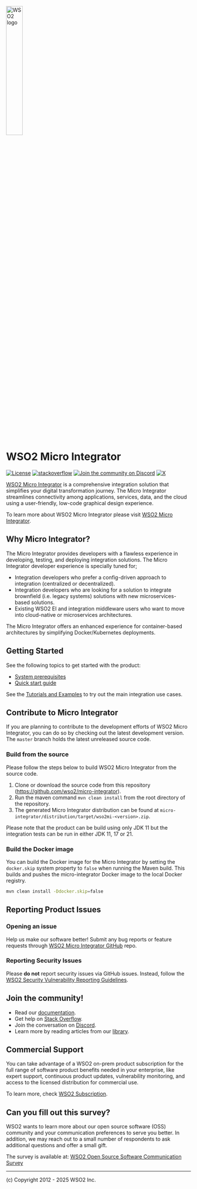 <img src="https://wso2.cachefly.net/wso2/sites/all/image_resources/wso2-branding-logos/wso2-logo-orange.png" alt="WSO2 logo" width=30% height=30% />

# WSO2 Micro Integrator

[![License](https://img.shields.io/badge/License-Apache%202.0-blue.svg)](https://opensource.org/licenses/Apache-2.0)
[![stackoverflow](https://img.shields.io/badge/Get%20Support%20on%20Stack%20Overflow-Micro%20Integrator-orange)](https://stackoverflow.com/questions/tagged/wso2-micro-integrator)
[![Join the community on Discord](https://img.shields.io/badge/Join%20us%20on%20Discord-wso2-orange)](https://discord.com/invite/wso2)
[![X](https://img.shields.io/twitter/follow/wso2.svg?style=social&label=Follow%20Us)](https://twitter.com/intent/follow?screen_name=wso2)

[WSO2 Micro Integrator](https://wso2.com/micro-integrator/) is a comprehensive integration solution that simplifies your digital transformation journey. The Micro Integrator streamlines connectivity among applications, services, data, and the cloud using a user-friendly, low-code graphical design experience.

To learn more about WSO2 Micro Integrator please visit [WSO2 Micro Integrator](https://wso2.com/integrator/ballerina-integrator/).

## Why Micro Integrator?

The Micro Integrator provides developers with a flawless experience in developing, testing, and deploying integration solutions. The Micro Integrator developer experience is specially tuned for;
-   Integration developers who prefer a config-driven approach to integration (centralized or decentralized).
-   Integration developers who are looking for a solution to integrate brownfield (i.e. legacy systems) solutions with new microservices-based solutions.
-   Existing WSO2 EI and integration middleware users who want to move into cloud-native or microservices architectures.

The Micro Integrator offers an enhanced experience for container-based architectures by simplifying Docker/Kubernetes deployments. 

## Getting Started

See the following topics to get started with the product:
- [System prerequisites](https://mi.docs.wso2.com/en/latest/install-and-setup/install/installation-prerequisites/)
- [Quick start guide](https://mi.docs.wso2.com/en/latest/get-started/quick-start-guide/)

See the [Tutorials and Examples](https://mi.docs.wso2.com/en/latest/learn/learn-overview/) to try out the main integration use cases.

## Contribute to Micro Integrator

If you are planning to contribute to the development efforts of WSO2 Micro Integrator, you can do so by checking out
the latest development version. The `master` branch holds the latest unreleased source code.

### Build from the source

Please follow the steps below to build WSO2 Micro Integrator from the source code.

1. Clone or download the source code from this repository (https://github.com/wso2/micro-integrator).
2. Run the maven command `mvn clean install` from the root directory of the repository.
3. The generated Micro Integrator distribution can be found at `micro-integrator/distribution/target/wso2mi-<version>.zip`.

Please note that the product can be build using only JDK 11 but the integration tests can be run in either JDK 11, 17 or 21.

### Build the Docker image

You can build the Docker image for the Micro Integrator by setting the `docker.skip` system property to `false` when running the
Maven build. This builds and pushes the micro-integrator Docker image to the local Docker registry.

```bash
mvn clean install -Ddocker.skip=false
```

## Reporting Product Issues

### Opening an issue

Help us make our software better! Submit any bug reports or feature requests through [WSO2 Micro Integrator GitHub](https://github.com/wso2/product-micro-integrator) repo.

### Reporting Security Issues

Please **do not** report security issues via GitHub issues. Instead, follow the [WSO2 Security Vulnerability Reporting Guidelines](https://security.docs.wso2.com/en/latest/security-reporting/vulnerability-reporting-guidelines/).

## Join the community!

- Read our [documentation](https://mi.docs.wso2.com/en/latest/).
- Get help on [Stack Overflow](https://stackoverflow.com/questions/tagged/wso2-micro-integrator).
- Join the conversation on [Discord](https://discord.gg/wso2).
- Learn more by reading articles from our [library](https://wso2.com/library/?area=integration).

## Commercial Support

You can take advantage of a WSO2 on-prem product subscription for the full range of software product benefits needed in your enterprise, like expert support, continuous product updates, vulnerability monitoring, and access to the licensed distribution for commercial use.

To learn more, check [WSO2 Subscription](https://wso2.com/subscription/).

## Can you fill out this survey?

WSO2 wants to learn more about our open source software (OSS) community and your communication preferences to serve you better.
In addition, we may reach out to a small number of respondents to ask additional questions and offer a small gift.

The survey is available at: [WSO2 Open Source Software Communication Survey
](https://forms.gle/h5q4M3K7vyXba3bK6)

--------------------------------------------------------------------------------
(c) Copyright 2012 - 2025 WSO2 Inc.
